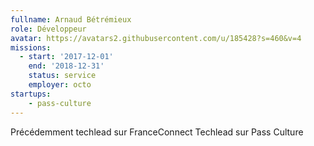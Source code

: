```yaml
---
fullname: Arnaud Bétrémieux
role: Développeur
avatar: https://avatars2.githubusercontent.com/u/185428?s=460&v=4
missions:
  - start: '2017-12-01'
    end: '2018-12-31'
    status: service
    employer: octo
startups:
    - pass-culture
---
```


Précédemment techlead sur FranceConnect
Techlead sur Pass Culture
